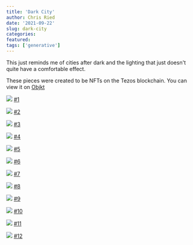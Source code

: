 ```yaml
---
title: 'Dark City'
author: Chris Ried
date: '2021-09-22'
slug: dark-city
categories:
featured: 
tags: ['generative']
---
```


This just reminds me of cities after dark and the lighting that just doesn't quite have a comfortable effect.

These pieces were created to be NFTs on the Tezos blockchain. You can view it on [Objkt](https://objkt.com/asset/hicetnunc/318668)

![](https://live.staticflickr.com/65535/52643631311_4640bc9aac_z_d.jpg)
[#1](https://objkt.com/asset/hicetnunc/318668)

![](https://live.staticflickr.com/65535/52643124902_cf4101f720_z_d.jpg)
[#2](https://objkt.com/asset/hicetnunc/318670)

![](https://live.staticflickr.com/65535/52643124882_0b97bd9728_z_d.jpg)
[#3](https://objkt.com/asset/hicetnunc/318696)

![](https://live.staticflickr.com/65535/52644070765_e60806dcf0_z_d.jpg)
[#4](https://objkt.com/asset/hicetnunc/318682)


![](https://live.staticflickr.com/65535/52644103933_9a984d3444_z_d.jpg)
[#5](https://objkt.com/asset/hicetnunc/318742)

![](https://live.staticflickr.com/65535/52644070760_9528d64041_z_d.jpg)
[#6](https://objkt.com/asset/hicetnunc/318893)


![](https://live.staticflickr.com/65535/52644070750_829feefdf5_z_d.jpg)
[#7](https://objkt.com/asset/hicetnunc/318901)

![](https://live.staticflickr.com/65535/52643124832_72c8776c95_z_d.jpg)
[#8](https://objkt.com/asset/hicetnunc/318903)

![](https://live.staticflickr.com/65535/52643887379_074835ec55_z_d.jpg)
[#9](https://objkt.com/asset/hicetnunc/332763)

![](https://live.staticflickr.com/65535/52644070725_0d2f97a9b2_z_d.jpg)
[#10](https://objkt.com/asset/hicetnunc/350132)

![](https://live.staticflickr.com/65535/52644070715_2fc405d531_z_d.jpg)
[#11](https://objkt.com/asset/hicetnunc/350137)

![](https://live.staticflickr.com/65535/52644070705_f7c96319c2_z_d.jpg)
[#12](https://objkt.com/asset/hicetnunc/350140)



